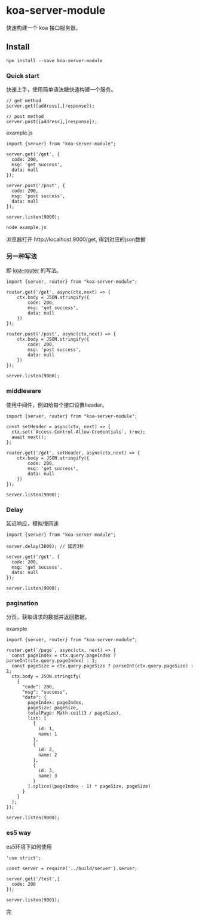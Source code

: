 # koa-server-module

快速构建一个 koa 接口服务器。

## Install

```
npm install --save koa-server-module
```

### Quick start
快速上手，使用简单语法糖快速构建一个服务。

```
// get method
server.get([address],[response]);

// post method
server.post([address],[response]);
```

example.js

```
import {server} from "koa-server-module";

server.get('/get', {
  code: 200,
  msg: 'get success',
  data: null
});

server.post('/post', {
  code: 200,
  msg: 'post success',
  data: null
});

server.listen(9000);
```

```
node example.js
```

浏览器打开 http://localhost:9000/get, 得到对应的json数据

### 另一种写法
即 [koa-router](https://github.com/alexmingoia/koa-router/tree/master/) 的写法。

```
import {server, router} from "koa-server-module";

router.get('/get', async(ctx,next) => {
    ctx.body = JSON.stringify({
        code: 200,
        msg: 'get success',
        data: null
    })
});

router.post('/post', async(ctx,next) => {
    ctx.body = JSON.stringify({
        code: 200,
        msg: 'post success',
        data: null
    })
});

server.listen(9000);
```

### middleware
使用中间件，例如给每个接口设置header。

```
import {server, router} from "koa-server-module";

const setHeader = async(ctx, next) => {
  ctx.set(`Access-Control-Allow-Credentials`, true);
  await next();
};

router.get('/get', setHeader, async(ctx,next) => {
    ctx.body = JSON.stringify({
        code: 200,
        msg: 'get success',
        data: null
    })
});

server.listen(9000);
```

### Delay
延迟响应，模拟慢网速

```
import {server} from "koa-server-module";

server.delay(3000); // 延迟3秒

server.get('/get', {
  code: 200,
  msg: 'get success',
  data: null
});

server.listen(9000);
```

### pagination
分页，获取请求的数据并返回数据。

example

```
import {server, router} from "koa-server-module";

router.get(`/page`, async(ctx, next) => {
  const pageIndex = ctx.query.pageIndex ? parseInt(ctx.query.pageIndex) : 1;
  const pageSize = ctx.query.pageSize ? parseInt(ctx.query.pageSize) : 1;
  ctx.body = JSON.stringify(
    {
      "code": 200,
      "msg": "success",
      "data": {
        pageIndex: pageIndex,
        pageSize: pageSize,
        totalPage: Math.ceil(3 / pageSize),
        list: [
          {
            id: 1,
            name: 1
          },
          {
            id: 2,
            name: 2
          },
          {
            id: 3,
            name: 3
          }
        ].splice((pageIndex - 1) * pageSize, pageSize)
      }
    }
  );
});

server.listen(9000);
```

### es5 way
es5环境下如何使用

```
'use strict';

const server = require('../build/server').server;

server.get('/test',{
  code: 200
});

server.listen(9001);
```

完
